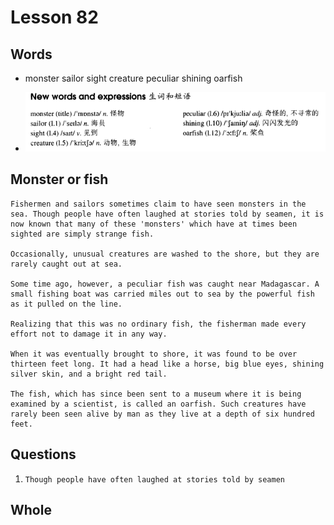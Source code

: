 # Lesson 82

## Words

- monster sailor sight creature peculiar shining oarfish

- ![Words](../../../Images/Part2/09/words-82.png)

## Monster or fish

```
Fishermen and sailors sometimes claim to have seen monsters in the sea. Though people have often laughed at stories told by seamen, it is now known that many of these 'monsters' which have at times been sighted are simply strange fish.

Occasionally, unusual creatures are washed to the shore, but they are rarely caught out at sea.

Some time ago, however, a peculiar fish was caught near Madagascar. A small fishing boat was carried miles out to sea by the powerful fish as it pulled on the line.

Realizing that this was no ordinary fish, the fisherman made every effort not to damage it in any way.

When it was eventually brought to shore, it was found to be over thirteen feet long. It had a head like a horse, big blue eyes, shining silver skin, and a bright red tail.

The fish, which has since been sent to a museum where it is being examined by a scientist, is called an oarfish. Such creatures have rarely been seen alive by man as they live at a depth of six hundred feet.
```

## Questions

1. `Though people have often laughed at stories told by seamen`

## Whole
